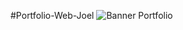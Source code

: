 #Portfolio-Web-Joel
![Banner Portfolio](https://github.com/Decta-Cubitus/portafolio-joel-moderno/público/banner4.png)

